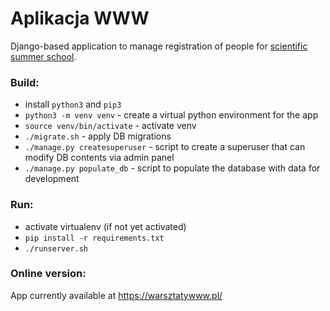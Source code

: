 Aplikacja WWW
=============

Django-based application to manage registration of people for [scientific summer school](https://warsztatywww.pl/).

### Build:
- install `python3` and `pip3`
- `python3 -m venv venv` - create a virtual python environment for the app
- `source venv/bin/activate` - activate venv
- `./migrate.sh` - apply DB migrations
- `./manage.py createsuperuser` - script to create a superuser that can modify DB contents via admin panel
- `./manage.py populate_db` - script to populate the database with data for development

### Run:
- activate virtualenv (if not yet activated)
- `pip install -r requirements.txt`
- `./runserver.sh`

### Online version:
App currently available at https://warsztatywww.pl/
